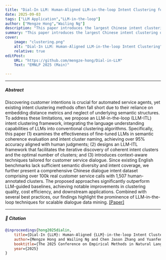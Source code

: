 ```yaml
---
title: "Dial-In LLM: Human-Aligned LLM-in-the-loop Intent Clustering for Customer Service Dialogues" 
date: 2025-09-03
tags: ["LLM Application","LLM-in-the-loop"]
author: ["Mengze Hong","Wailing Ng"]
description: "This paper introduces the largest Chinese intent clustering dataset and proposes an LLM-in-the-loop intent clustering framework, which seamlessly integrates the semantic understanding capabilities of LLMs with conventional text clustering algorithms." 
summary: "This paper introduces the largest Chinese intent clustering dataset and proposes an LLM-in-the-loop intent clustering framework, which seamlessly integrates the semantic understanding capabilities of LLMs with conventional text clustering algorithms." 
cover:
    image: "clustering.png"
    alt: "Dial-In LLM: Human-Aligned LLM-in-the-loop Intent Clustering"
    relative: true
editPost:
    URL: "https://github.com/mengze-hong/Dial-in-LLM"
    Text: "EMNLP 2025 (Main)"

---
```

---

##### Abstract

Discovering customer intentions is crucial for automated service agents, yet existing intent clustering methods often fall short due to their reliance on embedding distance metrics and neglect of underlying semantic structures. To address these limitations, we propose an LLM-in-the-loop (LLM-ITL) intent clustering framework, integrating the language understanding capabilities of LLMs into conventional clustering algorithms. Specifically, this paper (1) examines the effectiveness of fine-tuned LLMs in semantic coherence evaluation and intent cluster naming, achieving over 95% accuracy aligned with human judgments; (2) designs an LLM-ITL framework that facilitates the iterative discovery of coherent intent clusters and the optimal number of clusters; and (3) introduces context-aware techniques tailored for customer service dialogue. Since existing English benchmarks lack sufficient semantic diversity and intent coverage, we further present a comprehensive Chinese dialogue intent dataset comprising over 100k real customer service calls with 1,507 human-annotated clusters. The proposed approaches significantly outperform LLM-guided baselines, achieving notable improvements in clustering quality, cost efficiency, and downstream applications. Combined with several best practices, our findings highlight the prominence of LLM-in-the-loop techniques for scalable dialogue data mining. [[Paper]](dial-in-llm.pdf)

---

##### 📂 Citation

```bibtex
@inproceedings{hong2025dialin,
    title={Dial-In {LLM}: Human-Aligned {LLM}-in-the-loop Intent Clustering for Customer Service Dialogues},
    author={Mengze Hong and Wailing Ng and Chen Jason Zhang and Yuanfeng SONG and Di Jiang},
    booktitle={The 2025 Conference on Empirical Methods in Natural Language Processing},
    year={2025}
}
```
